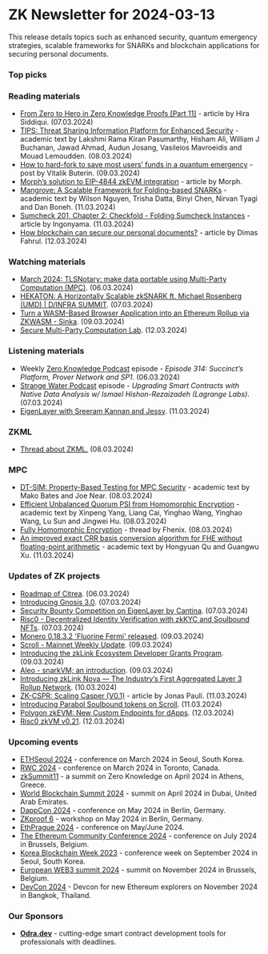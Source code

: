 # ZK Newsletter for 2024-03-13
This release details topics such as enhanced security, quantum emergency strategies, scalable frameworks for SNARKs and blockchain applications for securing personal documents.

### Top picks

### Reading materials 
* [From Zero to Hero in Zero Knowledge Proofs [Part 11]](https://medium.com/coinmonks/from-zero-to-hero-in-zero-knowledge-proofs-part-11-dfed11aad838) - article by Hira Siddiqui. (07.03.2024)
* [TIPS: Threat Sharing Information Platform for Enhanced Security](https://arxiv.org/pdf/2403.05210) - academic text by Lakshmi Rama Kiran Pasumarthy, Hisham Ali, William J Buchanan, Jawad Ahmad, Audun Josang, Vasileios Mavroeidis and Mouad Lemoudden. (08.03.2024)
* [How to hard-fork to save most users’ funds in a quantum emergency](https://ethresear.ch/t/how-to-hard-fork-to-save-most-users-funds-in-a-quantum-emergency/18901) - post by Vitalik Buterin. (09.03.2024)
* [Morph’s solution to EIP-4844 zkEVM integration](https://medium.com/@morphlayer2/morphs-solution-to-eip-4844-zkevm-integration-7f469910478f) - article by Morph.
* [Mangrove: A Scalable Framework for Folding-based SNARKs](https://eprint.iacr.org/2024/416.pdf) - academic text by Wilson Nguyen, Trisha Datta, Binyi Chen, Nirvan Tyagi and Dan Boneh. (11.03.2024)
* [Sumcheck 201, Chapter 2: Checkfold - Folding Sumcheck Instances](https://medium.com/@ingonyama/sumcheck-201-chapter-2-checkfold-folding-sumcheck-instances-2ff5fd291444) - article by Ingonyama. (11.03.2024)
* [How blockchain can secure our personal documents?](https://medium.com/@dfahrul07/how-blockchain-can-safely-our-private-documents-77a968f7a481) - article by Dimas Fahrul. (12.03.2024)

### Watching materials
* [March 2024: TLSNotary: make data portable using Multi-Party Computation (MPC)](https://www.youtube.com/watch?v=b0_zei-ZXLE). (06.03.2024)
* [HEKATON: A Horizontally Scalable zkSNARK ft. Michael Rosenberg (UMD) | D/INFRA SUMMIT](https://www.youtube.com/watch?v=k2D_KmMqDQs). (07.03.2024)
* [Turn a WASM-Based Browser Application into an Ethereum Rollup via ZKWASM - Sinka](https://www.youtube.com/watch?v=Ghi4_i96294). (09.03.2024)
* [Secure Multi-Party Computation Lab](https://www.youtube.com/watch?v=JexrrAqORv8). (12.03.2024)

### Listening materials
* Weekly [Zero Knowledge Podcast](https://zeroknowledge.fm/314-2/) episode - *Episode 314: Succinct’s Platform, Prover Network and SP1*. (06.03.2024) 
* [Strange Water Podcast](https://open.spotify.com/episode/15IqJ8yXNJ0lgrtd9FDBm6?si=7a654d1dab4643b2) episode - *Upgrading Smart Contracts with Native Data Analysis w/ Ismael Hishon-Rezaizadeh (Lagrange Labs)*. (07.03.2024)
* [EigenLayer with Sreeram Kannan and Jessy](https://www.youtube.com/watch?v=qzfz3TpHqcY). (11.03.2024)

### ZKML
* [Thread about ZKML.](https://twitter.com/wacy_time1/status/1766080135021666444) (08.03.2024)

### MPC
* [DT-SIM: Property-Based Testing for MPC Security](https://arxiv.org/pdf/2403.04991) - academic text by Mako Bates and Joe Near. (08.03.2024)
* [Efficient Unbalanced Quorum PSI from Homomorphic Encryption](https://eprint.iacr.org/2024/402.pdf) - academic text by Xinpeng Yang, Liang Cai, Yinghao Wang, Yinghao Wang, Lu Sun and Jingwei Hu. (08.03.2024)
* [Fully Homomorphic Encryption](https://twitter.com/FhenixIO/status/1766173790411571367) - thread by Fhenix. (08.03.2024)
* [An improved exact CRR basis conversion algorithm for FHE without floating-point arithmetic](https://eprint.iacr.org/2024/417.pdf) - academic text by Hongyuan Qu and Guangwu Xu. (11.03.2024)

### Updates of ZK projects
* [Roadmap of Citrea](https://twitter.com/citrea_xyz/status/1765415296935006475). (06.03.2024)
* [Introducing Gnosis 3.0](https://www.gnosis.io/blog/introducing-gnosis-3-0). (07.03.2024)
* [Security Bounty Competition on EigenLayer by Cantina](https://www.blog.eigenlayer.xyz/security-bounty-competition-on-eigenlayer-by-cantina/). (07.03.2024)
* [Risc0 - Decentralized Identity Verification with zkKYC and Soulbound NFTs](https://www.risczero.com/blog/decentralized-identity-verification-with-zkkyc-and-soulbound-nfts). (07.03.2024)
* [Monero 0.18.3.2 'Fluorine Fermi' released](https://www.getmonero.org/2024/03/09/monero-0.18.3.2-released.html). (09.03.2024)
* [Scroll - Mainnet Weekly Update](https://twitter.com/Scroll_ZKP/status/1766264386937843956). (09.03.2024)
* [Introducing the zkLink Ecosystem Developer Grants Program](https://blog.zk.link/introducing-the-zklink-ecosystem-developer-grants-program-63bb0ef27b09). (09.03.2024)
* [Aleo - snarkVM; an introduction](https://kehiy.medium.com/snarkvm-an-introduction-0e3bbed695cb). (09.03.2024)
* [Introducing zkLink Nova — The Industry’s First Aggregated Layer 3 Rollup Network](https://blog.zk.link/introducing-zklink-nova-the-industrys-first-aggregated-layer-3-rollup-network-ad495a91da99). (10.03.2024)
* [ZK-CSPR: Scaling Casper (V0.1)](https://medium.com/casperblockchain/zk-cspr-scaling-casper-v0-1-906702ccc601) - article by Jonas Pauli. (11.03.2024)
* [Introducing Parabol Soulbound tokens on Scroll](https://twitter.com/parabolfi/status/1767289967234130257). (11.03.2024)
* [Polygon zkEVM: New Custom Endpoints for dApps](https://polygon.technology/blog/new-custom-endpoint-for-dapps-on-polygon-zkevm). (12.03.2024)
* [Risc0 zkVM v0.21](https://github.com/risc0/risc0/releases/tag/v0.21.0). (12.03.2024)

### Upcoming events
* [ETHSeoul 2024](https://www.ethseoul.org/) - conference on March 2024 in Seoul, South Korea. 
* [RWC 2024](https://rwc.iacr.org/2024/) - conference on March 2024 in Toronto, Canada. 
* [zkSummit11](https://www.zksummit.com/) - a summit on Zero Knowledge on April 2024 in Athens, Greece. 
* [World Blockchain Summit 2024](https://www.worldblockchainsummit.com/dxb-apr-24) - summit on April 2024 in Dubai, United Arab Emirates.
* [DappCon 2024](https://www.dappcon.io/) - conference on May 2024 in Berlin, Germany. 
* [ZKproof 6](https://zkproof.org/events/zkproof-6-berlin/) - workshop on May 2024 in Berlin, Germany. 
* [EthPrague 2024](https://ethprague.com/) - conference on May/June 2024.
* [The Ethereum Community Conference 2024](https://ethcc.io/) - conference on July 2024 in Brussels, Belgium. 
* [Korea Blockchain Week 2023](https://koreablockchainweek.com/) - conference week on September 2024 in Seoul, South Korea.
* [European WEB3 summit 2024](https://www.web3eurosummit.eu/) - summit on November 2024 in Brussels, Belgium.
* [DevCon 2024](https://devcon.org/) - Devcon for new Ethereum explorers on November 2024 in Bangkok, Thailand.

### Our Sponsors
* **[Odra.dev](https://odra.dev)** - cutting-edge smart contract development tools for professionals with deadlines.
